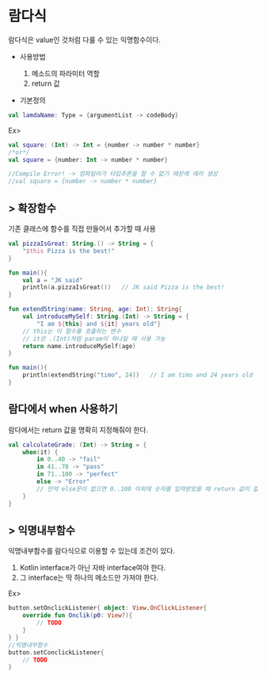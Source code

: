 # 람다식
람다식은 value인 것처럼 다룰 수 있는 익명함수이다.
* 사용방법
  1. 메소드의 파라미터 역할
  2. return 값

* 기본정의
```kotlin
val lamdaName: Type = {argumentList -> codeBody}
```
Ex>
```kotlin
val square: (Int) -> Int = {number -> number * number}
/*or*/
val square = {number: Int -> number * number}

//Compile Error! -> 컴파일러가 타입추론을 할 수 없기 때문에 에러 생성
//val square = {number -> number * number}
```

## > 확장함수
기존 클래스에 함수를 직접 만들어서 추가할 때 사용
```kotlin
val pizzaIsGreat: String.() -> String = {
    "$this Pizza is the best!"
}

fun main(){
    val a = "JK said"
    println(a.pizzaIsGreat())   // JK said Pizza is the best!
}
```

```kotlin
fun extendString(name: String, age: Int): String{
    val introduceMySelf: String.(Int) -> String = {
        "I am ${this} and ${it} years old"}
    // this는 이 함수를 호출하는 변수
    // it은 .(Int)처럼 param이 하나일 때 사용 가능
    return name.introduceMySelf(age)
}

fun main(){
    println(extendString("timo", 24))   // I am timo and 24 years old
}
```

## 람다에서 when 사용하기
람다에서는 return 값을 명확히 지정해줘야 한다.
```kotlin
val calculateGrade: (Int) -> String = {
    when(it) {
        in 0..40 -> "fail"
        in 41..70 -> "pass"
        in 71..100 -> "perfect"
        else -> "Error"
        // 만약 else문이 없으면 0..100 이외에 숫자를 입력받았을 때 return 값이 없어지기 때문에 Syntax Error 발생
    }
}
```

## > 익명내부함수
익명내부함수를 람다식으로 이용할 수 있는데 조건이 있다.
1. Kotlin interface가 아닌 자바 interface여야 한다.
2. 그 interface는 딱 하나의 메소드만 가져야 한다. <br/>

Ex>
```kotlin
button.setOnclickListener{ object: View.OnClickListener{
    override fun Onclik(p0: View?){
        // TODO
    }
} }
//익명내부함수
button.setConclickListener{
    // TODO
}
```

